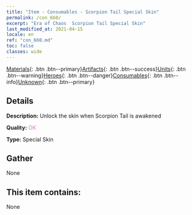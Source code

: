 ```yaml
---
title: "Item - Consumables - Scorpion Tail Special Skin"
permalink: /con_660/
excerpt: "Era of Chaos  Scorpion Tail Special Skin"
last_modified_at: 2021-04-15
locale: en
ref: "con_660.md"
toc: false
classes: wide
---
```

 [Materials](/Items/){: .btn .btn--primary}[Artifacts](/Items/Artifacts/){: .btn .btn--success}[Units](/Items/Units/){: .btn .btn--warning}[Heroes](/Items/Heroes/){: .btn .btn--danger}[Consumables](/Items/Consumables/){: .btn .btn--info}[Unknown](/Items/Unknown/){: .btn .btn--primary}

## Details
 **Description:** Unlock the skin when Scorpion Tail is awakened

 **Quality:** <span style="color: #DA70D6">OK</span>

 **Type:** Special Skin

## Gather

  None

## This item contains:

  None

